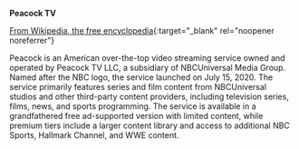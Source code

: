 <!-- markdownlint-disable MD041-->
**Peacock TV**<br>

[From Wikipedia, the free encyclopedia](<https://en.wikipedia.org/wiki/Peacock_(streaming_service)>){:target="\_blank" rel="noopener noreferrer"}

Peacock is an American over-the-top video streaming service owned and operated by Peacock TV LLC, a subsidiary of NBCUniversal Media Group. Named after the NBC logo, the service launched on July 15, 2020. The service primarily features series and film content from NBCUniversal studios and other third-party content providers, including television series, films, news, and sports programming. The service is available in a grandfathered free ad-supported version with limited content, while premium tiers include a larger content library and access to additional NBC Sports, Hallmark Channel, and WWE content.
<!-- markdownlint-enable MD041-->
